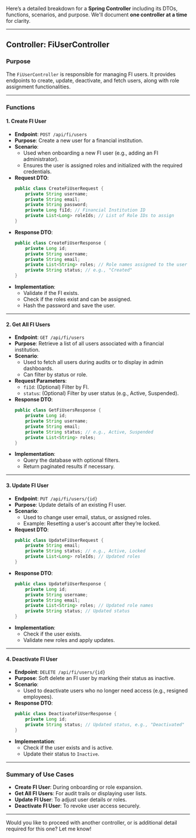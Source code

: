 Here’s a detailed breakdown for a **Spring Controller** including its DTOs, functions, scenarios, and purpose. We'll document **one controller at a time** for clarity.

---

## **Controller: FiUserController**

### **Purpose**
The `FiUserController` is responsible for managing FI users. It provides endpoints to create, update, deactivate, and fetch users, along with role assignment functionalities.

---

### **Functions**

#### 1. **Create FI User**
- **Endpoint**: `POST /api/fi/users`
- **Purpose**: Create a new user for a financial institution.
- **Scenario**:
    - Used when onboarding a new FI user (e.g., adding an FI administrator).
    - Ensures the user is assigned roles and initialized with the required credentials.
- **Request DTO**:
  ```java
  public class CreateFiUserRequest {
      private String username;
      private String email;
      private String password;
      private Long fiId; // Financial Institution ID
      private List<Long> roleIds; // List of Role IDs to assign
  }
  ```
- **Response DTO**:
  ```java
  public class CreateFiUserResponse {
      private Long id;
      private String username;
      private String email;
      private List<String> roles; // Role names assigned to the user
      private String status; // e.g., "Created"
  }
  ```
- **Implementation**:
    - Validate if the FI exists.
    - Check if the roles exist and can be assigned.
    - Hash the password and save the user.

---

#### 2. **Get All FI Users**
- **Endpoint**: `GET /api/fi/users`
- **Purpose**: Retrieve a list of all users associated with a financial institution.
- **Scenario**:
    - Used to fetch all users during audits or to display in admin dashboards.
    - Can filter by status or role.
- **Request Parameters**:
    - `fiId`: (Optional) Filter by FI.
    - `status`: (Optional) Filter by user status (e.g., Active, Suspended).
- **Response DTO**:
  ```java
  public class GetFiUsersResponse {
      private Long id;
      private String username;
      private String email;
      private String status; // e.g., Active, Suspended
      private List<String> roles;
  }
  ```
- **Implementation**:
    - Query the database with optional filters.
    - Return paginated results if necessary.

---

#### 3. **Update FI User**
- **Endpoint**: `PUT /api/fi/users/{id}`
- **Purpose**: Update details of an existing FI user.
- **Scenario**:
    - Used to change user email, status, or assigned roles.
    - Example: Resetting a user's account after they’re locked.
- **Request DTO**:
  ```java
  public class UpdateFiUserRequest {
      private String email;
      private String status; // e.g., Active, Locked
      private List<Long> roleIds; // Updated roles
  }
  ```
- **Response DTO**:
  ```java
  public class UpdateFiUserResponse {
      private Long id;
      private String username;
      private String email;
      private List<String> roles; // Updated role names
      private String status; // Updated status
  }
  ```
- **Implementation**:
    - Check if the user exists.
    - Validate new roles and apply updates.

---

#### 4. **Deactivate FI User**
- **Endpoint**: `DELETE /api/fi/users/{id}`
- **Purpose**: Soft delete an FI user by marking their status as inactive.
- **Scenario**:
    - Used to deactivate users who no longer need access (e.g., resigned employees).
- **Response DTO**:
  ```java
  public class DeactivateFiUserResponse {
      private Long id;
      private String status; // Updated status, e.g., "Deactivated"
  }
  ```
- **Implementation**:
    - Check if the user exists and is active.
    - Update their status to `Inactive`.

---

### **Summary of Use Cases**
- **Create FI User**: During onboarding or role expansion.
- **Get All FI Users**: For audit trails or displaying user lists.
- **Update FI User**: To adjust user details or roles.
- **Deactivate FI User**: To revoke user access securely.

---

Would you like to proceed with another controller, or is additional detail required for this one? Let me know!